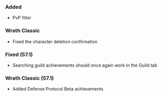 <p><h3>Added</h3></p>
<ul>
<li>PvP filter</li>
</ul>
<p><h3>Wrath Classic</h3></p>
<ul>
<li>Fixed the character deletion confirmation</li>
</ul>
<p><h3>Fixed (57.1)</h3></p>
<ul>
<li>Searching guild achievements should once again work in the Guild tab</li>
</ul>
<p><h3>Wrath Classic (57.1)</h3></p>
<ul>
<li>Added Defense Protocol Beta achievements</li>
</ul>
